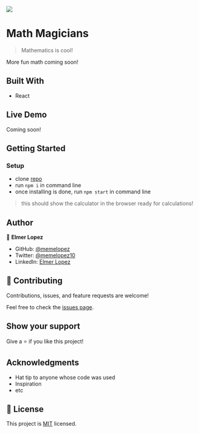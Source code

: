 ![](https://img.shields.io/badge/Microverse-blueviolet)

# Math Magicians

> Mathematics is cool!

More fun math coming soon!

## Built With

- React

## Live Demo

Coming soon!


## Getting Started

### Setup

- clone [repo](https://github.com/memelopez/math-magicians)
- run `npm i` in command line 
- once installing is done, run `npm start` in command line 

> this should show the calculator in the browser ready for calculations! 


## Author

👤 **Elmer Lopez**

- GitHub: [@memelopez](https://github.com/memelopez/)
- Twitter: [@memelopez10](https://twitter.com/memelopez10)
- LinkedIn: [Elmer Lopez](https://www.linkedin.com/in/elmer-lopez-51b187200/)

## 🤝 Contributing

Contributions, issues, and feature requests are welcome!

Feel free to check the [issues page](https://github.com/memelopez/math-magicians/issues).

## Show your support

Give a ⭐️ if you like this project!

## Acknowledgments

- Hat tip to anyone whose code was used
- Inspiration
- etc

## 📝 License

This project is [MIT](https://github.com/IjayAbby/Web-Scraper-Ruby-Capstone-Project/blob/development/LICENSE) licensed.

